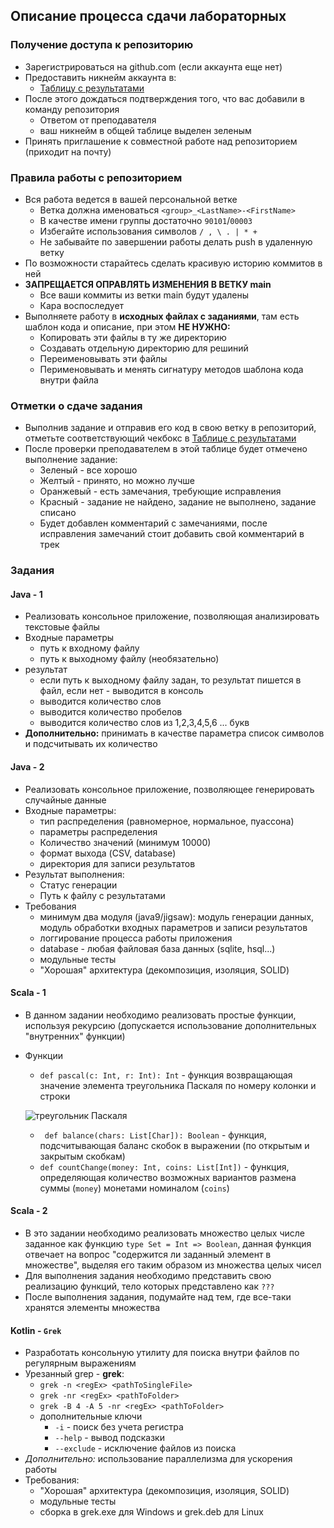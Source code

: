 ## Описание процесса сдачи лабораторных

### Получение доступа к репозиторию
- Зарегистрироваться на github.com (если аккаунта еще нет)
- Предоставить никнейм аккаунта в:
	- [Таблицу с результатами](https://docs.google.com/spreadsheets/d/1xg36pEbdCHR9SY8X1kPiYjlVvL1zkPZ82d-NlprplSk)
- После этого дождаться подтверждения того, что вас добавили в команду репозитория
	- Ответом от преподавателя
	- ваш никнейм в общей таблице выделен зеленым
- Принять приглашение к совместной работе над репозиторием (приходит на почту)
### Правила работы с репозиторием
- Вся работа ведется в вашей персональной ветке
	- Ветка должна именоваться `<group>_<LastName>-<FirstName>`
	- В качестве имени группы достаточно `90101`/`00003`
	- Избегайте использования символов `/ , \ . | * +`
	- Не забывайте по завершении работы делать push в удаленную ветку
- По возможности старайтесь сделать красивую историю коммитов в ней
- **ЗАПРЕЩАЕТСЯ ОПРАВЛЯТЬ ИЗМЕНЕНИЯ В ВЕТКУ main**
	- Все ваши коммиты из ветки main будут удалены
	- Кара воспоследует
- Выполняете работу в **исходных файлах с заданиями**, там есть шаблон кода и описание, при этом **НЕ НУЖНО:**
	- Копировать эти файлы в ту же директорию
	- Создавать отдельную директорию для решиний
	- Переименовывать эти файлы
	- Перименовывать и менять сигнатуру методов шаблона кода внутри файла
### Отметки о сдаче задания
- Выполнив задание и отправив его код в свою ветку в репозиторий, отметьте соответствующий чекбокс в [Таблице с результатами](https://docs.google.com/spreadsheets/d/1xg36pEbdCHR9SY8X1kPiYjlVvL1zkPZ82d-NlprplSk)
- После проверки преподавателем в этой таблице будет отмечено выполнение задание:
	- Зеленый - все хорошо
	- Желтый - принято, но можно лучше
	- Оранжевый - есть замечания, требующие исправления
	- Красный - задание не найдено, задание не выполнено, задание списано
	- Будет добавлен комментарий с замечаниями, после исправления замечаний стоит добавить свой комментарий в трек
### Задания
#### Java - 1
- Реализовать консольное приложение, позволяющая анализировать текстовые файлы
- Входные параметры
  - путь к входному файлу
  - путь к выходному файлу (необязательно)
- результат
  - если путь к выходному файлу задан, то результат пишется в файл, если нет - выводится в консоль
  - выводится количество слов
  - выводится количество пробелов
  - выводится количество слов из 1,2,3,4,5,6 ... букв
- **Дополнительно:** принимать в качестве параметра список символов и подсчитывать их количество
#### Java - 2
- Реализовать консольное приложение, позволяющее генерировать случайные данные
- Входные параметры:
  - тип распределения (равномерное, нормальное, пуассона)
  - параметры распределения
  - Количество значений (минимум 10000)
  - формат выхода (CSV, database)
  - директория для записи результатов
- Результат выполнения:
  - Статус генерации
  - Путь к файлу с результатами
- Требования
  - минимум два модуля (java9/jigsaw): модуль генерации данных, модуль обработки входных параметров и записи результатов
  - логгирование процесса работы приложения
  - database - любая файловая база данных (sqlite, hsql...)
  - модульные тесты
  - "Хорошая" архитектура (декомпозиция, изоляция, SOLID)
#### Scala  - 1
- В данном задании необходимо реализовать простые функции, используя рекурсию (допускается использование дополнительных "внутренних" функции)
- Функции
	- `def pascal(c: Int, r: Int): Int` - функция возвращающая значение элемента треугольника Паскаля по номеру колонки и строки
  
	![треугольник Паскаля](https://upload.wikimedia.org/wikipedia/commons/7/71/%D0%A2%D1%80%D0%B5%D1%83%D0%B3%D0%BE%D0%BB%D1%8C%D0%BD%D0%B8%D0%BA_%D0%9F%D0%B0%D1%81%D0%BA%D0%B0%D0%BB%D1%8F.png)
	- ` def balance(chars: List[Char]): Boolean` - функция, подсчитывающая баланс скобок в выражении (по открытым и закрытым скобкам)
	- `def countChange(money: Int, coins: List[Int])` - функция, определяющая количество возможных вариантов размена суммы (`money`) монетами номиналом (`coins`)
#### Scala  - 2
- В это задании необходимо реализовать множество целых числе заданное как функцию `type Set = Int => Boolean`, данная функция отвечает на вопрос "содержится ли заданный элемент в множестве", выделяя его таким образом из множества целых чисел
- Для выполнения задания необходимо представить свою реализацию функций, тело которых представлено как `???`
- После выполнения задания, подумайте над тем, где все-таки хранятся элементы множества
#### Kotlin - `Grek`
- Разработать консольную утилиту для поиска внутри файлов по регулярным выражениям
- Урезанный grep - **grek**:
  - ```grek -n <regEx> <pathToSingleFile>```
  - ```grek -nr <regEx> <pathToFolder>```
  - ```grek -B 4 -A 5 -nr <regEx> <pathToFolder>```
  - дополнительные ключи
    - ```-i``` - поиск без учета регистра
    - ```--help``` - вывод подсказки
    - ```--exclude``` - исключение файлов из поиска
- *Дополнительно:* использование параллелизма для ускорения работы
- Требования:
  - "Хорошая" архитектура (декомпозиция, изоляция, SOLID)
  - модульные тесты
  - сборка в grek.exe для Windows и grek.deb для Linux
